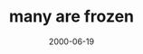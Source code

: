 ---
layout: base.njk
title : 'many are frozen' 
view_title : 'many are frozen' 
year : '2000' 
date : '2000-06-19' 
img_file : '/drawing/manyfrozen.png' 
html_file : 'manyfrozen' 
next_html : 'toaster.html' 
year_order : '417' 
permalink : "title/{{html_file}}.html"
---